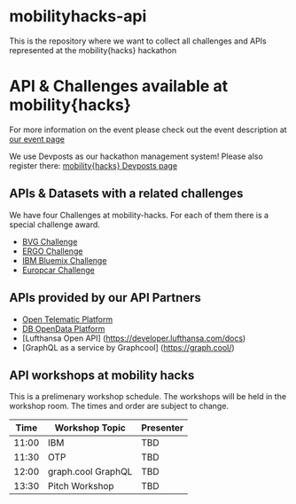 # mobilityhacks-api
This is the repository where we want to collect all challenges and APIs represented at the mobility{hacks} hackathon

# API & Challenges available at mobility{hacks}

For more information on the event please check out the event description at [our event page](http://www.mobility-hacks.de)

We use Devposts as our hackathon management system! Please also register there: [mobility{hacks} Devposts page](http://mobility-hacks.devpost.com/)

## APIs & Datasets with a related challenges
We have four Challenges at mobility-hacks. For each of them there is a special challenge award.

* [BVG Challenge](https://github.com/hackerstolz/mobilityhacks-api/bvg/)
* [ERGO Challenge](https://github.com/hackerstolz/mobilityhacks-api/ergo/)
* [IBM Bluemix Challenge](https://github.com/hackerstolz/mobilityhacks-api/ibm-bluemix/)
* [Europcar Challenge](https://github.com/hackerstolz/mobilityhacks-api/europcar/)


## APIs provided by our API Partners

* [Open Telematic Platform](https://github.com/hackerstolz/mobilityhacks-api/otp/)
* [DB OpenData Platform](http://data.deutschebahn.com/)
* [Lufthansa Open API] (https://developer.lufthansa.com/docs)
* [GraphQL as a service by Graphcool] (https://graph.cool/)

## API workshops at mobility hacks

This is a prelimenary workshop schedule. The workshops will be held in the workshop room. The times and order are subject to change.

| Time     | Workshop Topic    | Presenter |
| -------- | ----------------- | --------- |
| 11:00    | IBM               | TBD       |
| 11:30    | OTP               | TBD       |
| 12:00    | graph.cool GraphQL | TBD       |
| 13:30    | Pitch Workshop    | TBD       |

